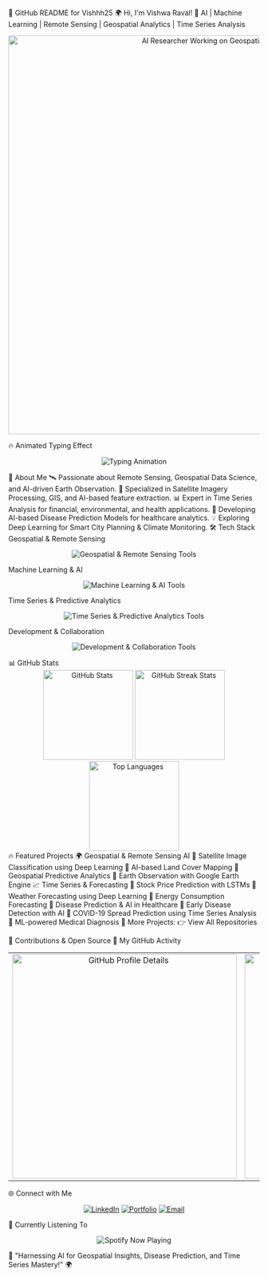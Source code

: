 🚀 GitHub README for Vishhh25
🌍 Hi, I'm Vishwa Raval!
🚀 AI | Machine Learning | Remote Sensing | Geospatial Analytics | Time Series Analysis

<p align="center"> <img src="https://raw.githubusercontent.com/Vishhh25/Vishhh25/main/assets/animated_ai_researcher.gif" alt="AI Researcher Working on Geospatial Data" width="800px"> </p>
🔥 Animated Typing Effect
<p align="center"> <img src="https://readme-typing-svg.herokuapp.com?font=Fira+Code&size=22&pause=1000&color=FFD700&center=true&vCenter=true&width=1000&lines=AI-Driven+Geospatial+Analytics;Time+Series+%26+Financial+Data+Modeling;Satellite+Imagery+Processing+with+Deep+Learning;Disease+Prediction+using+ML;Robust+AI+for+Smart+Decision+Making;Exploring+the+Intersection+of+AI+%26+Data+Science" alt="Typing Animation"> </p>
🌟 About Me
🛰️ Passionate about Remote Sensing, Geospatial Data Science, and AI-driven Earth Observation.
📡 Specialized in Satellite Imagery Processing, GIS, and AI-based feature extraction.
📊 Expert in Time Series Analysis for financial, environmental, and health applications.
🏥 Developing AI-based Disease Prediction Models for healthcare analytics.
💡 Exploring Deep Learning for Smart City Planning & Climate Monitoring.
🛠️ Tech Stack
Geospatial & Remote Sensing
<p align="center"> <img src="https://skillicons.dev/icons?i=python,tensorflow,pytorch,sklearn,numpy,pandas,matplotlib,seaborn,qgis" alt="Geospatial & Remote Sensing Tools"> </p>
Machine Learning & AI
<p align="center"> <img src="https://skillicons.dev/icons?i=python,tensorflow,pytorch,sklearn,jupyter" alt="Machine Learning & AI Tools"> </p>
Time Series & Predictive Analytics
<p align="center"> <img src="https://skillicons.dev/icons?i=python,statsmodels" alt="Time Series & Predictive Analytics Tools"> </p>
Development & Collaboration
<p align="center"> <img src="https://skillicons.dev/icons?i=git,github,vscode,linux" alt="Development & Collaboration Tools"> </p>
📊 GitHub Stats
<div align="center"> <img src="https://github-readme-stats.vercel.app/api?username=Vishhh25&show_icons=true&theme=react&count_private=true" height="180px" alt="GitHub Stats"> <img src="https://github-readme-streak-stats.herokuapp.com/?user=Vishhh25&theme=react" height="180px" alt="GitHub Streak Stats"> <img src="https://github-readme-stats.vercel.app/api/top-langs/?username=Vishhh25&layout=compact&theme=react" height="180px" alt="Top Languages"> </div>
🔥 Featured Projects
🌍 Geospatial & Remote Sensing AI
📌 Satellite Image Classification using Deep Learning
📌 AI-based Land Cover Mapping
📌 Geospatial Predictive Analytics
📌 Earth Observation with Google Earth Engine
📈 Time Series & Forecasting
📌 Stock Price Prediction with LSTMs
📌 Weather Forecasting using Deep Learning
📌 Energy Consumption Forecasting
🏥 Disease Prediction & AI in Healthcare
📌 Early Disease Detection with AI
📌 COVID-19 Spread Prediction using Time Series Analysis
📌 ML-powered Medical Diagnosis
🎯 More Projects: 👉 View All Repositories

🎯 Contributions & Open Source
📡 My GitHub Activity
<table align="center"> <tr> <td align="center"> <img src="https://github-profile-summary-cards.vercel.app/api/cards/profile-details?username=Vishhh25&theme=react" width="450px" alt="GitHub Profile Details"> </td> <td align="center"> <img src="https://github-readme-activity-graph.vercel.app/graph?username=Vishhh25&theme=react-dark" width="450px" alt="GitHub Activity Graph"> </td> </tr> </table>
🌐 Connect with Me
<p align="center"> <a href="https://www.linkedin.com/in/vishwa-raval/"><img src="https://img.shields.io/badge/LinkedIn-0077B5?style=for-the-badge&logo=linkedin&logoColor=white" alt="LinkedIn"></a> <a href="https://vishwaraval.dev/"><img src="https://img.shields.io/badge/Portfolio-000000?style=for-the-badge&logo=vercel&logoColor=white" alt="Portfolio"></a> <a href="mailto:vishwapraval@gmail.com"><img src="https://img.shields.io/badge/Email-D14836?style=for-the-badge&logo=gmail&logoColor=white" alt="Email"></a> </p>
🎵 Currently Listening To
<p align="center"> <img src="https://novatorem-7msu3xhu5.vercel.app/api/spotify" alt="Spotify Now Playing"> </p>
🚀 "Harnessing AI for Geospatial Insights, Disease Prediction, and Time Series Mastery!" 🌍





<!--
**Vishhh25/Vishhh25** is a ✨ _special_ ✨ repository because its `README.md` (this file) appears on your GitHub profile.

Here are some ideas to get you started:

- 🔭 I’m currently working on ...
- 🌱 I’m currently learning ...
- 👯 I’m looking to collaborate on ...
- 🤔 I’m looking for help with ...
- 💬 Ask me about ...
- 📫 How to reach me: ...
- 😄 Pronouns: ...
- ⚡ Fun fact: ...
-->
